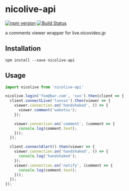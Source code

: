 # nicolive-api
[![npm version](https://badge.fury.io/js/nicolive-api.svg)](https://badge.fury.io/js/nicolive-api)
[![Build Status](https://travis-ci.org/tsuwatch/nicolive-api.svg?branch=master)](https://travis-ci.org/tsuwatch/nicolive-api)

a comments viewer wrapper for live.nicovideo.jp

## Installation

`npm install --save nicolive-api`

## Usage

```javascript
import nicolive from 'nicolive-api'

nicolive.login('foo@bar.com', 'xxx').then(client => {
  client.connectLive('lvxxxx').then(viewer => {
    viewer.connection.on('handshaked', () => {
      viewer.comment('wakotsu');
    });

    viewer.connection.on('comment', (comment => {
      console.log(comment.text);
    }));
  });

  client.connectAlert().then(viewer => {
    viewer.connection.on('handshaked', () => {
      console.log('handshaked');
    });
    viewer.connection.on('notify', (comment => {
      console.log(comment.text);
    }));
  });
});
```
